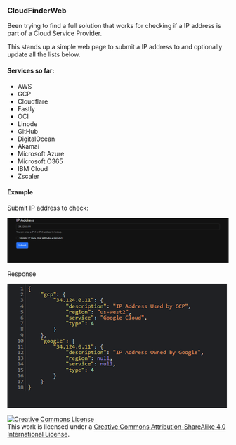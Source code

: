 ### CloudFinderWeb

Been trying to find a full solution that works for checking if a IP address is part of a Cloud Service Provider.

This stands up a simple web page to submit a IP address to and optionally update all the lists below.

#### Services so far:
* AWS
* GCP
* Cloudflare
* Fastly
* OCI
* Linode
* GitHub
* DigitalOcean
* Akamai
* Microsoft Azure
* Microsoft O365
* IBM Cloud
* Zscaler

#### Example
Submit IP address to check:

![Web Page For Submission](2023-10-26_19-50-12.png)

Response

![Response](2023-10-26_19-50-29.png)

<a rel="license" href="http://creativecommons.org/licenses/by-sa/4.0/"><img alt="Creative Commons License" style="border-width:0" src="https://i.creativecommons.org/l/by-sa/4.0/88x31.png" /></a><br />This work is licensed under a <a rel="license" href="http://creativecommons.org/licenses/by-sa/4.0/">Creative Commons Attribution-ShareAlike 4.0 International License</a>.
